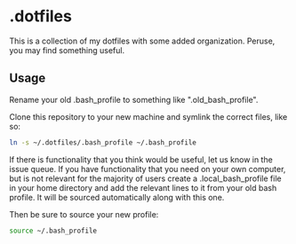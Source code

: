 # .dotfiles

This is a collection of my dotfiles with some added organization. Peruse, you may find something useful.

## Usage

Rename your old .bash_profile to something like ".old_bash_profile".

Clone this repository to your new machine and symlink the correct files, like so:

```bash
ln -s ~/.dotfiles/.bash_profile ~/.bash_profile
```

If there is functionality that you think would be useful, let us know in the issue queue. If you have functionality that you need on your own computer, but is not relevant for the majority of users create a .local_bash_profile file in your home directory and add the relevant lines to it from your old bash profile. It will be sourced automatically along with this one.

Then be sure to source your new profile:

```bash
source ~/.bash_profile
```
